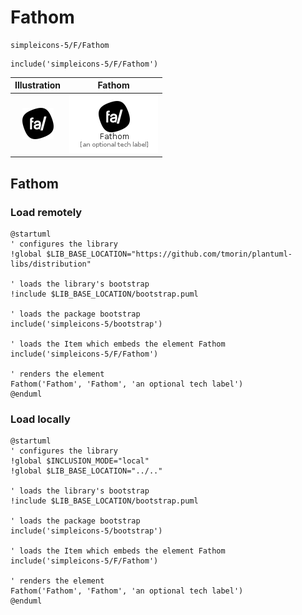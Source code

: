 # Fathom


```text
simpleicons-5/F/Fathom
```

```text
include('simpleicons-5/F/Fathom')
```



| Illustration | Fathom |
| :---: | :---: |
| ![illustration for Illustration](../../simpleicons-5/F/Fathom.png) | ![illustration for Fathom](../../simpleicons-5/F/Fathom.Local.png) |




## Fathom

### Load remotely
```plantuml
@startuml
' configures the library
!global $LIB_BASE_LOCATION="https://github.com/tmorin/plantuml-libs/distribution"

' loads the library's bootstrap
!include $LIB_BASE_LOCATION/bootstrap.puml

' loads the package bootstrap
include('simpleicons-5/bootstrap')

' loads the Item which embeds the element Fathom
include('simpleicons-5/F/Fathom')

' renders the element
Fathom('Fathom', 'Fathom', 'an optional tech label')
@enduml
```

### Load locally
```plantuml
@startuml
' configures the library
!global $INCLUSION_MODE="local"
!global $LIB_BASE_LOCATION="../.."

' loads the library's bootstrap
!include $LIB_BASE_LOCATION/bootstrap.puml

' loads the package bootstrap
include('simpleicons-5/bootstrap')

' loads the Item which embeds the element Fathom
include('simpleicons-5/F/Fathom')

' renders the element
Fathom('Fathom', 'Fathom', 'an optional tech label')
@enduml
```

